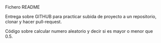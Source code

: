 Fichero README

Entrega sobre GITHUB para practicar subida de proyecto a un repositorio, clonar y hacer pull-request.

Código sobre calcular numero aleatorio y decir si es mayor o menor que 0.5.
